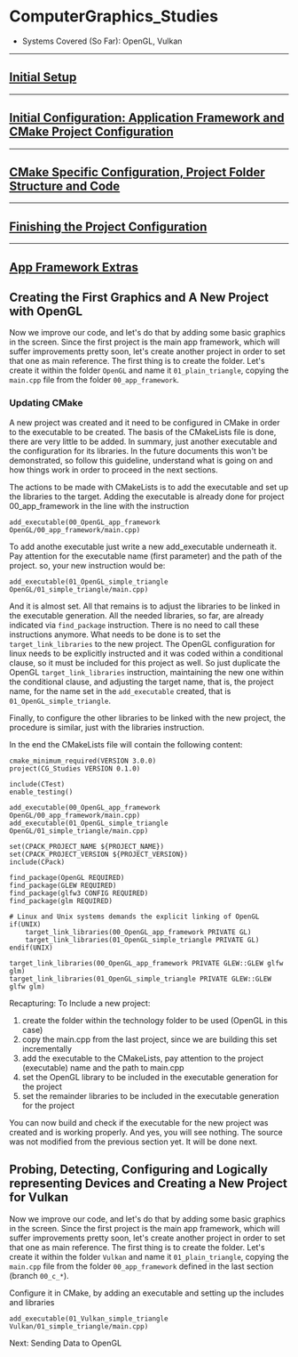 # ComputerGraphics_Studies
- Systems Covered (So Far): OpenGL, Vulkan
________________________________________________________________________________
## [Initial Setup](https://github.com/hiperlogic/ComputerGraphics_Studies/blob/master/README.md)

________________________________________________________________________________
## [Initial Configuration: Application Framework and CMake Project Configuration](https://github.com/hiperlogic/ComputerGraphics_Studies/blob/00_CMake_Project_Create/README.md)

________________________________________________________________________________
## [CMake Specific Configuration, Project Folder Structure and Code](https://github.com/hiperlogic/ComputerGraphics_Studies/blob/00_a_Project_Structure_And_Setup/README.md)

________________________________________________________________________________
## [Finishing the Project Configuration](https://github.com/hiperlogic/ComputerGraphics_Studies/blob/00_b_app_framework/README.md)

________________________________________________________________________________
## [App Framework Extras](https://github.com/hiperlogic/ComputerGraphics_Studies/blob/00_c_app_framework_extras/README.md)

## Creating the First Graphics and A New Project with OpenGL

Now we improve our code, and let's do that by adding some basic graphics in the screen.
Since the first project is the main app framework, which will suffer improvements pretty soon, let's create another project in order to set that one as main reference.
The first thing is to create the folder. Let's create it within the folder `OpenGL` and name it `01_plain_triangle`, copying the `main.cpp` file from the folder `00_app_framework`.

### Updating CMake

A new project was created and it need to be configured in CMake in order to the executable to be created.
The basis of the CMakeLists file is done, there are very little to be added. In summary, just another executable and the configuration for its libraries.
In the future documents this won't be demonstrated, so follow this guideline, understand what is going on and how things work in order to proceed in the next sections.

The actions to be made with CMakeLists is to add the executable and set up the libraries to the target.
Adding the executable is already done for project 00_app_framework in the line with the instruction

```
add_executable(00_OpenGL_app_framework OpenGL/00_app_framework/main.cpp)
```

To add anothe executable just write a new add_executable underneath it. Pay attention for the executable name (first parameter) and the path of the project.
so, your new instruction would be:

```
add_executable(01_OpenGL_simple_triangle OpenGL/01_simple_triangle/main.cpp)
```

And it is almost set. All that remains is to adjust the libraries to be linked in the executable generation.
All the needed libraries, so far, are already indicated via `find_package` instruction. There is no need to call these instructions anymore.
What needs to be done is to set the `target_link_libraries` to the new project.
The OpenGL configuration for linux needs to be explicitly instructed and it was coded within a conditional clause, so it must be included for this project as well.
So just duplicate the OpenGL `target_link_libraries` instruction, maintaining the new one within the conditional clause, and adjusting the target name, that is, the project name, for the name set in the `add_executable` created, that is `01_OpenGL_simple_triangle`.

Finally, to configure the other libraries to be linked with the new project, the procedure is similar, just with the libraries instruction.

In the end the CMakeLists file will contain the following content:

```
cmake_minimum_required(VERSION 3.0.0)
project(CG_Studies VERSION 0.1.0)

include(CTest)
enable_testing()

add_executable(00_OpenGL_app_framework OpenGL/00_app_framework/main.cpp)
add_executable(01_OpenGL_simple_triangle OpenGL/01_simple_triangle/main.cpp)

set(CPACK_PROJECT_NAME ${PROJECT_NAME})
set(CPACK_PROJECT_VERSION ${PROJECT_VERSION})
include(CPack)

find_package(OpenGL REQUIRED)
find_package(GLEW REQUIRED)
find_package(glfw3 CONFIG REQUIRED)
find_package(glm REQUIRED)

# Linux and Unix systems demands the explicit linking of OpenGL
if(UNIX)
    target_link_libraries(00_OpenGL_app_framework PRIVATE GL)
    target_link_libraries(01_OpenGL_simple_triangle PRIVATE GL)
endif(UNIX)

target_link_libraries(00_OpenGL_app_framework PRIVATE GLEW::GLEW glfw glm)
target_link_libraries(01_OpenGL_simple_triangle PRIVATE GLEW::GLEW glfw glm)
```

Recapturing:
To Include a new project:
1. create the folder within the technology folder to be used (OpenGL in this case)
2. copy the main.cpp from the last project, since we are building this set incrementally
3. add the executable to the CMakeLists, pay attention to the project (executable) name and the path to main.cpp
4. set the OpenGL library to be included in the executable generation for the project
5. set the remainder libraries to be included in the executable generation for the project

You can now build and check if the executable for the new project was created and is working properly.
And yes, you will see nothing. The source was not modified from the previous section yet. It will be done next.

## Probing, Detecting, Configuring and Logically representing Devices and Creating a New Project for Vulkan

Now we improve our code, and let's do that by adding some basic graphics in the screen.
Since the first project is the main app framework, which will suffer improvements pretty soon, let's create another project in order to set that one as main reference.
The first thing is to create the folder. Let's create it within the folder `Vulkan` and name it `01_plain_triangle`, copying the `main.cpp` file from the folder `00_app_framework` defined in the last section (branch `00_c_*`).

Configure it in CMake, by adding an executable and setting up the includes and libraries

```
add_executable(01_Vulkan_simple_triangle Vulkan/01_simple_triangle/main.cpp)
```

Next: Sending Data to OpenGL
